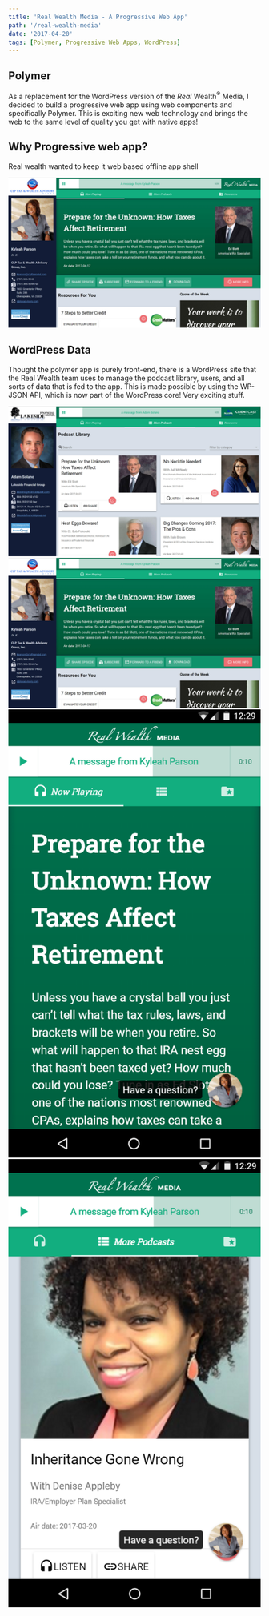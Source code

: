 ```yaml
---
title: 'Real Wealth Media - A Progressive Web App'
path: '/real-wealth-media'
date: '2017-04-20'
tags: [Polymer, Progressive Web Apps, WordPress]
---
```


## Polymer
As a replacement for the WordPress version of the _Real_ Wealth<sup>&reg;</sup> Media, I decided to build a progressive web app using web components and specifically Polymer. This is exciting new web technology and brings the web to the same level of quality you get with native apps!

## Why Progressive web app?
Real wealth wanted to keep it web based
offline
app shell

<img src="./realwealthmedia-polymer-kyleah.jpg" alt="Real Wealth Media - Kyleah Parsons" />

## WordPress Data
Thought the polymer app is purely front-end, there is a WordPress site that the Real Wealth team uses to manage the podcast library, users, and all sorts of data that is fed to the app. This is made possible by using the WP-JSON API, which is now part of the WordPress core! Very exciting stuff.

<img src="./realwealthmedia-polymer-podcast-library.png" alt="Real Wealth Media Podcast Library" />
<img src="./realwealthmedia-polymer-kyleah.jpg" alt="Real Wealth Media - Kyleah Parsons" />
<img src="./realwealthmedia-polymer-mobile.png" alt="Real Wealth Media - Kyleah Parsons - mobile" />
<img src="./realwealthmedia-polymer-mobile-1.png" alt="Real Wealth Media - Kyleah Parsons - mobile" />
